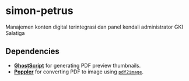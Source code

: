 # simon-petrus
Manajemen konten digital terintegrasi dan panel kendali administrator GKI Salatiga

## Dependencies

- [**GhostScript**](http://www.a-pdf.com/convert-to-pdf/gs.exe) for generating PDF preview thumbnails.
- [**Poppler**](https://github.com/oschwartz10612/poppler-windows/releases/) for converting PDF to image using [`pdf2image`](https://pypi.org/project/pdf2image/).
